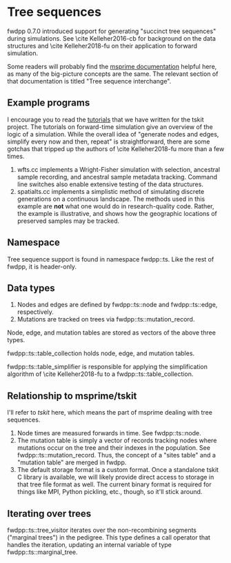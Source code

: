 # Tree sequences

fwdpp 0.7.0 introduced support for generating "succinct tree sequences" during simulations. See \cite Kelleher2016-cb
for background on the data structures and \cite Kelleher2018-fu on their application to forward simulation.

Some readers will probably find the [msprime documentation](https://msprime.readthedocs.io/en/stable/) helpful here, as
many of the big-picture concepts are the same.  The relevant section of that documentation is titled "Tree sequence interchange".

## Example programs

I encourage you to read the [tutorials](https://tskit-dev.github.io/tutorials/) that we have written for the tskit project.  The tutorials on forward-time simulation give an overview of the logic of a simulation.  While the overall idea of "generate nodes and edges, simplify every now and then, repeat" is straightforward, there are some gotchas that tripped up the authors of \cite Kelleher2018-fu more than a few times.

1. wfts.cc implements a Wright-Fisher simulation with selection, ancestral sample recording, and ancestral sample
   metadata tracking. Command line switches also enable extensive testing of the data structures.
2. spatialts.cc implements a simplistic method of simulating discrete generations on a continuous landscape.  The
   methods used in this example are **not** what one would do in research-quality code.  Rather, the example is
   illustrative, and shows how the geographic locations of preserved samples may be tracked.

## Namespace

Tree sequence support is found in namespace fwdpp::ts. Like the rest of fwdpp, it is header-only.

## Data types

1. Nodes and edges are defined by fwdpp::ts::node and fwdpp::ts::edge, respectively.
2. Mutations are tracked on trees via fwdpp::ts::mutation_record.

Node, edge, and mutation tables are stored as vectors of the above three types.

fwdpp::ts::table_collection holds node, edge, and mutation tables.

fwdpp::ts::table_simplifier is responsible for applying the simplification algorithm of \cite Kelleher2018-fu to a
fwdpp::ts::table_collection.

## Relationship to msprime/tskit

I'll refer to *tskit* here, which means the part of msprime dealing with tree sequences.

1. Node times are measured forwards in time. See fwdpp::ts::node.
2. The mutation table is simply a vector of records tracking nodes where mutations occur on the tree and their indexes in the population.  See
   fwdpp::ts::mutation_record.  Thus, the concept of a "sites table" and a "mutation table" are merged in fwdpp.
3. The default storage format is a custom format.  Once a standalone tskit C library is available, we will likely
   provide direct access to storage in that tree file format as well.  The current binary format is required for things
   like MPI, Python pickling, etc., though, so it'll stick around.

## Iterating over trees

fwdpp::ts::tree_visitor iterates over the non-recombining segments ("marginal trees") in the pedigree.  This type
defines a call operator that handles the iteration, updating an internal variable of type fwdpp::ts::marginal_tree.
